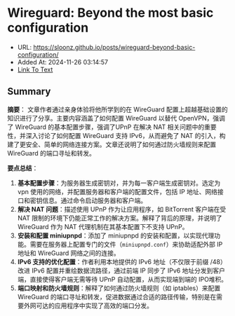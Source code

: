 # Wireguard: Beyond the most basic configuration
- URL: https://sloonz.github.io/posts/wireguard-beyond-basic-configuration/
- Added At: 2024-11-26 03:14:57
- [Link To Text](2024-11-26-wireguard-beyond-the-most-basic-configuration_raw.md)

## Summary
**摘要**：
文章作者通过亲身体验将他所学到的在 WireGuard 配置上超越基础设置的知识进行了分享。主要内容涵盖了如何配置 WireGuard 以替代 OpenVPN，强调了 WireGuard 的基本配置步骤，强调了UPnP 在解决 NAT 相关问题中的重要性，并深入讨论了如何配置 WireGuard 支持 IPv6，从而避免了 NAT 的引入，构建了更安全、简单的网络连接方案。文章还说明了如何通过防火墙规则来配置 WireGuard 的端口寻址和转发。

**要点总结**：
1. **基本配置步骤**：为服务器生成密钥对，并为每一客户端生成密钥对。选定为 vpn 使用的网络，并配置服务器和客户端的配置文件，包括 IP 地址、网络接口和密钥信息。通过命令启动服务器和客户端。
2. **解决 NAT 问题**：描述使用 UPnP 作为让应用程序，如 BitTorrent 客户端在受 NAT 限制的环境下仍能正常工作的解决方案。解释了背后的原理，并说明了 WireGuard 作为 NAT 代理机制在其基本配置下不支持 UPnP。
3. **安装和配置 miniupnpd**：添加了 miniupnpd 的安装和配置，以实现代理功能。需要在服务器上配置专门的文件（`miniupnpd.conf`）来协助适配外部 IP 地址和 WireGuard 网络之间的连接。
4. **IPv6 支持的优化配置**：作者利用本地提供的 IPv6 地址（不仅限于前缀 /48）改进 IPv6 配置并重绘数据流路径，通过前端 IP 同步了 IPv6 地址分发到客户端，直接使得客户端无需等待 UPnP 自动配置，从而实现端到端的 IPO堆积。
5. **端口映射和防火墙规则**：解释了如何通过防火墙规则（如 iptables）来配置 WireGuard 的端口寻址和转发，促进数据通过合适的路径传输，特别是在需要外网可达的应用程序中实现了高效的端口分发。
